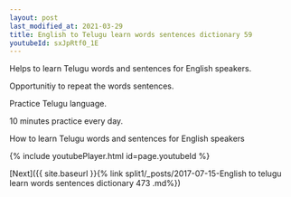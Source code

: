 ```yaml
---
layout: post
last_modified_at: 2021-03-29
title: English to Telugu learn words sentences dictionary 59 
youtubeId: sxJpRtf0_1E
---
```

 
 
Helps to learn Telugu words and sentences for English speakers.

Opportunitiy to repeat the words sentences. 

Practice Telugu language. 
 
10 minutes practice every day. 
 
How to learn Telugu words and sentences for English speakers 
 
{% include youtubePlayer.html id=page.youtubeId %}
 
 
[Next]({{ site.baseurl }}{% link  split1/_posts/2017-07-15-English to telugu learn words sentences dictionary 473 .md%})
 

